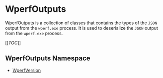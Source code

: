 # WperfOutputs

WperfOutputs is a collection of classes that contains the types of the `JSON` output from the `wperf.exe` process. It is used to deserialize the `JSON` output from the `wperf.exe` process.

[[_TOC_]]

## WperfOutputs Namespace

- [WperfVersion](wperf-version.md)
